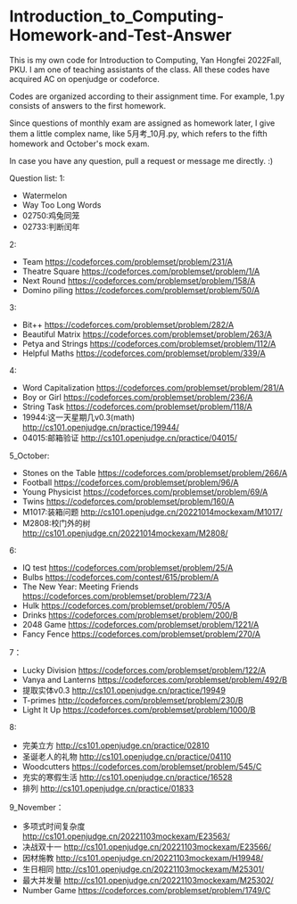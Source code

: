 # Introduction_to_Computing-Homework-and-Test-Answer

This is my own code for Introduction to Computing, Yan Hongfei 2022Fall, PKU. I am one of teaching assistants of the class. All these codes have acquired AC on openjudge or codeforce.

Codes are organized according to their assignment time. For example, 1.py consists of answers to the first homework.

Since questions of monthly exam are assigned as homework later, I give them a little complex name, like 5月考_10月.py, which refers to the fifth homework and October's mock exam.


In case you have any question, pull a request or message me directly. :)

Question list:
1:
- Watermelon
- Way Too Long Words
- 02750:鸡兔同笼
- 02733:判断闰年

2:
- Team https://codeforces.com/problemset/problem/231/A
- Theatre Square https://codeforces.com/problemset/problem/1/A
- Next Round https://codeforces.com/problemset/problem/158/A
- Domino piling https://codeforces.com/problemset/problem/50/A

3:
- Bit++ https://codeforces.com/problemset/problem/282/A
- Beautiful Matrix https://codeforces.com/problemset/problem/263/A
- Petya and Strings https://codeforces.com/problemset/problem/112/A
- Helpful Maths https://codeforces.com/problemset/problem/339/A

4:
- Word Capitalization https://codeforces.com/problemset/problem/281/A
- Boy or Girl https://codeforces.com/problemset/problem/236/A
- String Task https://codeforces.com/problemset/problem/118/A
- 19944:这一天星期几v0.3(math) http://cs101.openjudge.cn/practice/19944/
- 04015:邮箱验证 http://cs101.openjudge.cn/practice/04015/

5_October:
- Stones on the Table https://codeforces.com/problemset/problem/266/A
- Football https://codeforces.com/problemset/problem/96/A
- Young Physicist https://codeforces.com/problemset/problem/69/A
- Twins https://codeforces.com/problemset/problem/160/A
- M1017:装箱问题 http://cs101.openjudge.cn/20221014mockexam/M1017/
- M2808:校门外的树 http://cs101.openjudge.cn/20221014mockexam/M2808/

6:
- IQ test https://codeforces.com/problemset/problem/25/A
- Bulbs https://codeforces.com/contest/615/problem/A
- The New Year: Meeting Friends https://codeforces.com/problemset/problem/723/A
- Hulk https://codeforces.com/problemset/problem/705/A
- Drinks https://codeforces.com/problemset/problem/200/B
- 2048 Game https://codeforces.com/problemset/problem/1221/A
- Fancy Fence https://codeforces.com/problemset/problem/270/A

7：
- Lucky Division https://codeforces.com/problemset/problem/122/A
- Vanya and Lanterns https://codeforces.com/problemset/problem/492/B
- 提取实体v0.3 http://cs101.openjudge.cn/practice/19949
- T-primes http://codeforces.com/problemset/problem/230/B
- Light It Up https://codeforces.com/problemset/problem/1000/B

8:
- 完美立方 http://cs101.openjudge.cn/practice/02810
- 圣诞老人的礼物 http://cs101.openjudge.cn/practice/04110
- Woodcutters https://codeforces.com/problemset/problem/545/C
- 充实的寒假生活 http://cs101.openjudge.cn/practice/16528
- 排列 http://cs101.openjudge.cn/practice/01833

9_November：
- 多项式时间复杂度 http://cs101.openjudge.cn/20221103mockexam/E23563/
- 决战双十一 http://cs101.openjudge.cn/20221103mockexam/E23566/
- 因材施教 http://cs101.openjudge.cn/20221103mockexam/H19948/
- 生日相同 http://cs101.openjudge.cn/20221103mockexam/M25301/
- 最大并发量 http://cs101.openjudge.cn/20221103mockexam/M25302/
- Number Game https://codeforces.com/problemset/problem/1749/C
